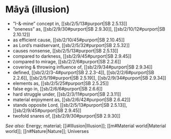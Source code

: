 # Māyā (illusion)

* ”I-&-mine” concept in, [[sb/2/5/13#purport|SB 2.5.13]]
* ”oneness” as, [[sb/2/9/30#purport|SB 2.9.30]], [[sb/2/10/12#purport|SB 2.10.12]]
* as efficient cause, [[sb/2/10/45#purport|SB 2.10.45]]
* as Lord’s maidservant, [[sb/2/5/32#purport|SB 2.5.32]]
* causes nonsense, [[sb/2/5/13#purport|SB 2.5.13]]
* compared to darkness, [[sb/2/9/45#purport|SB 2.9.45]]
* compared to mirage, [[sb/2/2/6#purport|SB 2.2.6]]
* covering & throwing influence of, [[sb/2/9/34#purport|SB 2.9.34]]
* defined, [[sb/2/2/3-4#purport|SB 2.2.3-4]], [[sb/2/2/6#purport|SB 2.2.6]], [[sb/2/5/19#purport|SB 2.5.19]], [[sb/2/9/34#purport|SB 2.9.34]]
* elements as, [[sb/2/5/25#purport|SB 2.5.25]]
* false ego in, [[sb/2/6/6#purport|SB 2.6.6]]
* hard struggle under, [[sb/2/3/11#purport|SB 2.3.11]]
* material enjoyment as, [[sb/2/6/42#purport|SB 2.6.42]]
* stands opposite Lord, [[sb/2/5/13#purport|SB 2.5.13]], [[sb/2/9/45#purport|SB 2.9.45]]
* twofold snares of, [[sb/2/9/30#purport|SB 2.9.30]]

*See also:* Energy; material; [[i#Illusion|Illusion]]; [[m#Material world|Material world]]; [[n#Nature|Nature]]; Universes

